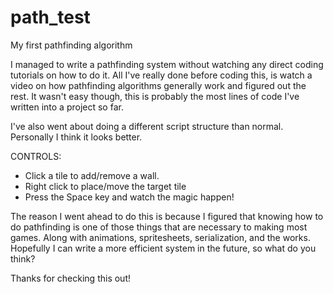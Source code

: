 # path_test
My first pathfinding algorithm

I managed to write a pathfinding system without watching any direct coding tutorials on how to do it. All I've really 
done before coding this, is watch a video on how pathfinding algorithms generally work and figured out the rest. It
wasn't easy though, this is probably the most lines of code I've written into a project so far.

I've also went about doing a different script structure than normal. Personally I think it looks better.

CONTROLS: 
- Click a tile to add/remove a wall.
- Right click to place/move the target tile
- Press the Space key and watch the magic happen!

The reason I went ahead to do this is because I figured that knowing how to do pathfinding is one of those things that 
are necessary to making most games. Along with animations, spritesheets, serialization, and the works. Hopefully I can
write a more efficient system in the future, so what do you think?

Thanks for checking this out!
